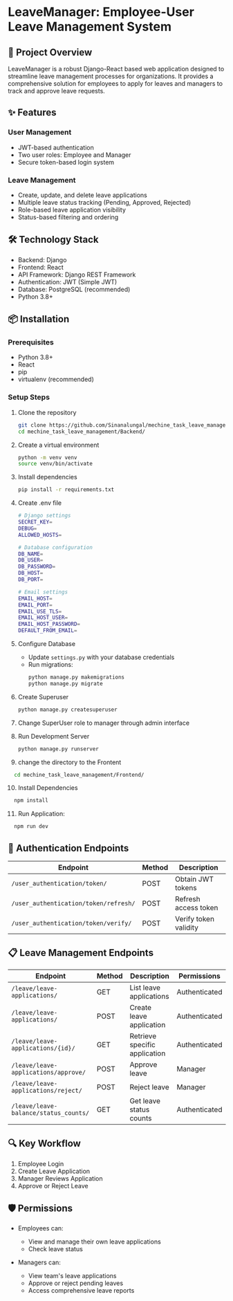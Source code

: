 # LeaveManager: Employee-User Leave Management System

## 🚀 Project Overview

LeaveManager is a robust Django-React based web application designed to streamline leave management processes for organizations. It provides a comprehensive solution for employees to apply for leaves and managers to track and approve leave requests.

## ✨ Features

### User Management
- JWT-based authentication
- Two user roles: Employee and Manager
- Secure token-based login system

### Leave Management
- Create, update, and delete leave applications
- Multiple leave status tracking (Pending, Approved, Rejected)
- Role-based leave application visibility
- Status-based filtering and ordering

## 🛠 Technology Stack

- Backend: Django
- Frontend: React
- API Framework: Django REST Framework
- Authentication: JWT (Simple JWT)
- Database: PostgreSQL (recommended)
- Python 3.8+


## 📦 Installation

### Prerequisites
- Python 3.8+
- React
- pip
- virtualenv (recommended)

### Setup Steps

1. Clone the repository
   ```bash
   git clone https://github.com/Sinanalungal/mechine_task_leave_management.git
   cd mechine_task_leave_management/Backend/
   ```

2. Create a virtual environment
   ```bash
   python -m venv venv
   source venv/bin/activate 
   ```

3. Install dependencies
   ```bash
   pip install -r requirements.txt
   ```

5. Create .env file
   ```bash
   # Django settings
   SECRET_KEY=
   DEBUG=
   ALLOWED_HOSTS=

   # Database configuration
   DB_NAME=
   DB_USER=
   DB_PASSWORD=
   DB_HOST=
   DB_PORT=

   # Email settings
   EMAIL_HOST=
   EMAIL_PORT=
   EMAIL_USE_TLS=
   EMAIL_HOST_USER=
   EMAIL_HOST_PASSWORD=
   DEFAULT_FROM_EMAIL=

   ```
5. Configure Database
   - Update `settings.py` with your database credentials
   - Run migrations:
     ```bash
     python manage.py makemigrations
     python manage.py migrate
     ```

6. Create Superuser
   ```bash
   python manage.py createsuperuser
   ```

7. Change SuperUser role to manager through admin interface

8. Run Development Server
   ```bash
   python manage.py runserver
   ```

9. change the directory to the Frontent
 ```bash
   cd mechine_task_leave_management/Frontend/
   ```

10. Install Dependencies
 ```bash
   npm install
   ```

11. Run Application:
 ```bash
   npm run dev
   ```

   
## 🔐 Authentication Endpoints

| Endpoint | Method | Description |
|----------|--------|-------------|
| `/user_authentication/token/` | POST | Obtain JWT tokens |
| `/user_authentication/token/refresh/` | POST | Refresh access token |
| `/user_authentication/token/verify/` | POST | Verify token validity |

## 📋 Leave Management Endpoints

| Endpoint | Method | Description | Permissions |
|----------|--------|-------------|-------------|
| `/leave/leave-applications/` | GET | List leave applications | Authenticated |
| `/leave/leave-applications/` | POST | Create leave application | Authenticated |
| `/leave/leave-applications/{id}/` | GET | Retrieve specific application | Authenticated |
| `/leave/leave-applications/approve/` | POST | Approve leave | Manager |
| `/leave/leave-applications/reject/` | POST | Reject leave | Manager |
| `/leave/leave-balance/status_counts/` | GET | Get leave status counts | Authenticated |

## 🔍 Key Workflow

1. Employee Login
2. Create Leave Application
3. Manager Reviews Application
4. Approve or Reject Leave

## 🛡 Permissions

- Employees can:
  - View and manage their own leave applications
  - Check leave status

- Managers can:
  - View team's leave applications
  - Approve or reject pending leaves
  - Access comprehensive leave reports



